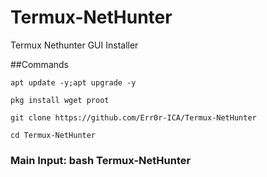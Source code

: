 # Termux-NetHunter
Termux Nethunter GUI Installer 

##Commands
```
apt update -y;apt upgrade -y

pkg install wget proot

git clone https://github.com/Err0r-ICA/Termux-NetHunter

cd Termux-NetHunter
```

### Main Input: bash Termux-NetHunter

